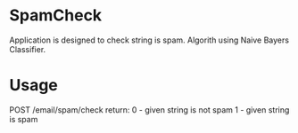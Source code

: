 # SpamCheck
Application is designed to check string is spam. Algorith using Naive Bayers Classifier. 

# Usage
POST /email/spam/check
return: 
0 - given string is not spam
1 - given string is spam
